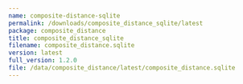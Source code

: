 ```yaml
---
name: composite-distance-sqlite
permalink: /downloads/composite_distance_sqlite/latest
package: composite_distance
title: composite_distance_sqlite
filename: composite_distance.sqlite
version: latest
full_version: 1.2.0
file: /data/composite_distance/latest/composite_distance.sqlite
---
```

